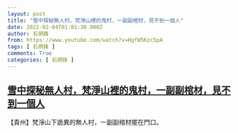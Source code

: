 ```yaml
---
layout: post
title: "雪中探秘無人村，梵淨山裡的鬼村，一副副棺材，見不到一個人"
date: 2022-02-04T01:01:38.000Z
author: 石炳鋒
from: https://www.youtube.com/watch?v=HgfW5Kzc5pA
tags: [ 石炳锋 ]
comments: True
categories: [ 石炳锋 ]
---
```

<!--1643936498000-->
[雪中探秘無人村，梵淨山裡的鬼村，一副副棺材，見不到一個人](https://www.youtube.com/watch?v=HgfW5Kzc5pA)
------

<div>
【貴州】梵淨山下詭異的無人村，一副副棺材擺在門口。
</div>
